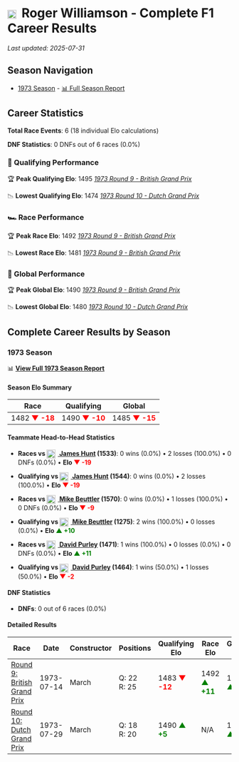 # <img src="https://upload.wikimedia.org/wikipedia/commons/thumb/8/83/Flag_of_the_United_Kingdom_%283-5%29.svg/512px-Flag_of_the_United_Kingdom_%283-5%29.svg.png?20250726143817" alt="United Kingdom" width="20" height="auto" style="vertical-align: middle; margin-right: 5px;" onerror="this.outerHTML='🇬🇧'; this.style.marginRight='5px';"/> Roger Williamson - Complete F1 Career Results

*Last updated: 2025-07-31*

## Season Navigation

- [1973 Season](#1973-season) - [📊 Full Season Report](../seasons/1973-season-report)

## Career Statistics

**Total Race Events**: 6 (18 individual Elo calculations)

**DNF Statistics**: 0 DNFs out of 6 races (0.0%)

### 🏁 Qualifying Performance

🏆 **Peak Qualifying Elo**: 1495
   *[1973 Round 9 - British Grand Prix](../seasons/1973-season-report#round-9-british-grand-prix)*

📉 **Lowest Qualifying Elo**: 1474
   *[1973 Round 10 - Dutch Grand Prix](../seasons/1973-season-report#round-10-dutch-grand-prix)*

### 🏎️ Race Performance

🏆 **Peak Race Elo**: 1492
   *[1973 Round 9 - British Grand Prix](../seasons/1973-season-report#round-9-british-grand-prix)*

📉 **Lowest Race Elo**: 1481
   *[1973 Round 9 - British Grand Prix](../seasons/1973-season-report#round-9-british-grand-prix)*

### 🌟 Global Performance

🏆 **Peak Global Elo**: 1490
   *[1973 Round 9 - British Grand Prix](../seasons/1973-season-report#round-9-british-grand-prix)*

📉 **Lowest Global Elo**: 1480
   *[1973 Round 10 - Dutch Grand Prix](../seasons/1973-season-report#round-10-dutch-grand-prix)*


## Complete Career Results by Season

### 1973 Season

📊 **[View Full 1973 Season Report](../seasons/1973-season-report)**

#### Season Elo Summary

| Race | Qualifying | Global |
|------|------------|--------|
| 1482 **<span style="color: red;">▼ -18</span>** | 1490 **<span style="color: red;">▼ -10</span>** | 1485 **<span style="color: red;">▼ -15</span>** |

#### Teammate Head-to-Head Statistics

- **Races vs [<img src="https://upload.wikimedia.org/wikipedia/commons/thumb/8/83/Flag_of_the_United_Kingdom_%283-5%29.svg/512px-Flag_of_the_United_Kingdom_%283-5%29.svg.png?20250726143817" alt="United Kingdom" width="20" height="auto" style="vertical-align: middle; margin-right: 5px;" onerror="this.outerHTML='🇬🇧'; this.style.marginRight='5px';"/> James Hunt](james-hunt) (1533)**: 0 wins (0.0%) • 2 losses (100.0%) • 0 DNFs (0.0%) • **Elo **<span style="color: red;">▼ -19</span>****
- **Qualifying vs [<img src="https://upload.wikimedia.org/wikipedia/commons/thumb/8/83/Flag_of_the_United_Kingdom_%283-5%29.svg/512px-Flag_of_the_United_Kingdom_%283-5%29.svg.png?20250726143817" alt="United Kingdom" width="20" height="auto" style="vertical-align: middle; margin-right: 5px;" onerror="this.outerHTML='🇬🇧'; this.style.marginRight='5px';"/> James Hunt](james-hunt) (1544)**: 0 wins (0.0%) • 2 losses (100.0%) • **Elo **<span style="color: red;">▼ -19</span>****

- **Races vs [<img src="https://upload.wikimedia.org/wikipedia/commons/thumb/8/83/Flag_of_the_United_Kingdom_%283-5%29.svg/512px-Flag_of_the_United_Kingdom_%283-5%29.svg.png?20250726143817" alt="United Kingdom" width="20" height="auto" style="vertical-align: middle; margin-right: 5px;" onerror="this.outerHTML='🇬🇧'; this.style.marginRight='5px';"/> Mike Beuttler](mike-beuttler) (1570)**: 0 wins (0.0%) • 1 losses (100.0%) • 0 DNFs (0.0%) • **Elo **<span style="color: red;">▼ -9</span>****
- **Qualifying vs [<img src="https://upload.wikimedia.org/wikipedia/commons/thumb/8/83/Flag_of_the_United_Kingdom_%283-5%29.svg/512px-Flag_of_the_United_Kingdom_%283-5%29.svg.png?20250726143817" alt="United Kingdom" width="20" height="auto" style="vertical-align: middle; margin-right: 5px;" onerror="this.outerHTML='🇬🇧'; this.style.marginRight='5px';"/> Mike Beuttler](mike-beuttler) (1275)**: 2 wins (100.0%) • 0 losses (0.0%) • **Elo **<span style="color: green;">▲ +10</span>****

- **Races vs [<img src="https://upload.wikimedia.org/wikipedia/commons/thumb/8/83/Flag_of_the_United_Kingdom_%283-5%29.svg/512px-Flag_of_the_United_Kingdom_%283-5%29.svg.png?20250726143817" alt="United Kingdom" width="20" height="auto" style="vertical-align: middle; margin-right: 5px;" onerror="this.outerHTML='🇬🇧'; this.style.marginRight='5px';"/> David Purley](david-purley) (1471)**: 1 wins (100.0%) • 0 losses (0.0%) • 0 DNFs (0.0%) • **Elo **<span style="color: green;">▲ +11</span>****
- **Qualifying vs [<img src="https://upload.wikimedia.org/wikipedia/commons/thumb/8/83/Flag_of_the_United_Kingdom_%283-5%29.svg/512px-Flag_of_the_United_Kingdom_%283-5%29.svg.png?20250726143817" alt="United Kingdom" width="20" height="auto" style="vertical-align: middle; margin-right: 5px;" onerror="this.outerHTML='🇬🇧'; this.style.marginRight='5px';"/> David Purley](david-purley) (1464)**: 1 wins (50.0%) • 1 losses (50.0%) • **Elo **<span style="color: red;">▼ -2</span>****


#### DNF Statistics

- **DNFs**: 0 out of 6 races (0.0%)

#### Detailed Results

| Race | Date | Constructor | Positions | Qualifying Elo | Race Elo | Global Elo | Teammate |
|------|------|-------------|-----------|----------------|----------|------------|----------|
| [Round 9: British Grand Prix](../seasons/1973-season-report#round-9-british-grand-prix) | 1973-07-14 | March | Q: 22<br/>R: 25 | 1483 **<span style="color: red;">▼ -12</span>** | 1492 **<span style="color: green;">▲ +11</span>** | 1489 **<span style="color: green;">▲ +4</span>** | [<img src="https://upload.wikimedia.org/wikipedia/commons/thumb/8/83/Flag_of_the_United_Kingdom_%283-5%29.svg/512px-Flag_of_the_United_Kingdom_%283-5%29.svg.png?20250726143817" alt="United Kingdom" width="20" height="auto" style="vertical-align: middle; margin-right: 5px;" onerror="this.outerHTML='🇬🇧'; this.style.marginRight='5px';"/> James Hunt](james-hunt)<br/>Q: 11<br/>R: 4 |
| [Round 10: Dutch Grand Prix](../seasons/1973-season-report#round-10-dutch-grand-prix) | 1973-07-29 | March | Q: 18<br/>R: 20 | 1490 **<span style="color: green;">▲ +5</span>** | N/A | 1485 **<span style="color: green;">▲ +2</span>** | [<img src="https://upload.wikimedia.org/wikipedia/commons/thumb/8/83/Flag_of_the_United_Kingdom_%283-5%29.svg/512px-Flag_of_the_United_Kingdom_%283-5%29.svg.png?20250726143817" alt="United Kingdom" width="20" height="auto" style="vertical-align: middle; margin-right: 5px;" onerror="this.outerHTML='🇬🇧'; this.style.marginRight='5px';"/> James Hunt](james-hunt)<br/>Q: 7<br/>R: 3 |

